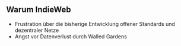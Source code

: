 ## Warum IndieWeb

* Frustration über die bisherige Entwicklung offener Standards und dezentraler Netze
* Angst vor Datenverlust durch Walled Gardens
